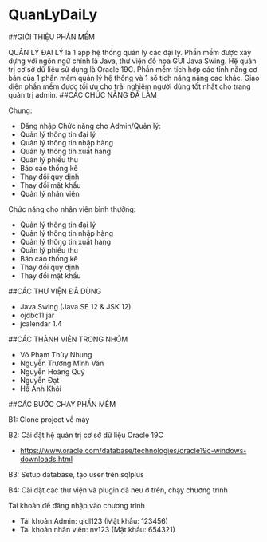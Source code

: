 # QuanLyDaiLy
##GIỚI THIỆU PHẦN MỀM

QUẢN LÝ ĐẠI LÝ là 1 app hệ thống quản lý các đại lý. Phần mềm được xây dựng với ngôn ngữ chính là Java, thư viện đồ họa GUI Java Swing. Hệ quản trị cơ sở dữ liệu sử dụng là Oracle 19C. Phần mềm tích hợp các tính năng cơ bản của 1 phần mềm quản lý hệ thống và 1 số tích năng nâng cao khác. Giao diện phần mềm được tối ưu cho trải nghiệm người dùng tốt nhất cho trang quản trị admin.
##CÁC CHỨC NĂNG ĐÃ LÀM

Chung:
- Đăng nhập
Chức năng cho Admin/Quản lý:
- Quản lý thông tin đại lý
- Quản lý thông tin nhập hàng
- Quản lý thông tin xuất hàng
- Quản lý phiếu thu
- Báo cáo thống kê
- Thay đổi quy dịnh
- Thay đổi mật khẩu
- Quản lý nhân viên

Chức năng cho nhân viên bình thường:
- Quản lý thông tin đại lý
- Quản lý thông tin nhập hàng
- Quản lý thông tin xuất hàng
- Quản lý phiếu thu
- Báo cáo thống kê
- Thay đổi quy dịnh
- Thay đổi mật khẩu

##CÁC THƯ VIỆN ĐÃ DÙNG
- Java Swing (Java SE 12 & JSK 12).
- ojdbc11.jar
- jcalendar 1.4

##CÁC THÀNH VIÊN TRONG NHÓM
- Võ Phạm Thùy Nhung
- Nguyễn Trương Minh Văn
- Nguyễn Hoàng Quý
- Nguyễn Đạt
- Hồ Anh Khôi

##CÁC BƯỚC CHẠY PHẦN MỀM

B1: Clone project về máy

B2: Cài đặt hệ quản trị cơ sở dữ liệu Oracle 19C

+ https://www.oracle.com/database/technologies/oracle19c-windows-downloads.html

B3: Setup database, tạo user trên sqlplus

B4: Cài đặt các thư viện và plugin đã neu ở trên, chạy chương trình 

Tài khoản để đăng nhập vào chương trình
- Tải khoản Admin: qldl123 (Mật khẩu: 123456)
- Tài khoản nhân viên: nv123 (Mật khẩu: 654321)
